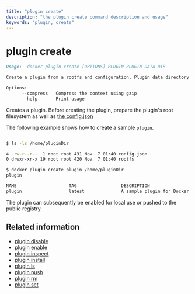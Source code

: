 ```yaml
---
title: "plugin create"
description: "the plugin create command description and usage"
keywords: "plugin, create"
---
```


<!-- This file is maintained within the docker/docker Github
     repository at https://github.com/docker/docker/. Make all
     pull requests against that repo. If you see this file in
     another repository, consider it read-only there, as it will
     periodically be overwritten by the definitive file. Pull
     requests which include edits to this file in other repositories
     will be rejected.
-->

# plugin create

```markdown
Usage:  docker plugin create [OPTIONS] PLUGIN PLUGIN-DATA-DIR

Create a plugin from a rootfs and configuration. Plugin data directory must contain config.json and rootfs directory.

Options:
      --compress   Compress the context using gzip 
      --help       Print usage
```

Creates a plugin. Before creating the plugin, prepare the plugin's root filesystem as well as
[the config.json](../../extend/config.md)


The following example shows how to create a sample `plugin`.

```bash

$ ls -ls /home/pluginDir

4 -rw-r--r--  1 root root 431 Nov  7 01:40 config.json
0 drwxr-xr-x 19 root root 420 Nov  7 01:40 rootfs

$ docker plugin create plugin /home/pluginDir
plugin

NAME                  	TAG                 DESCRIPTION                  ENABLED
plugin                  latest              A sample plugin for Docker   true
```

The plugin can subsequently be enabled for local use or pushed to the public registry.

## Related information

* [plugin disable](plugin_disable.md)
* [plugin enable](plugin_enable.md)
* [plugin inspect](plugin_inspect.md)
* [plugin install](plugin_install.md)
* [plugin ls](plugin_ls.md)
* [plugin push](plugin_push.md)
* [plugin rm](plugin_rm.md)
* [plugin set](plugin_set.md)
